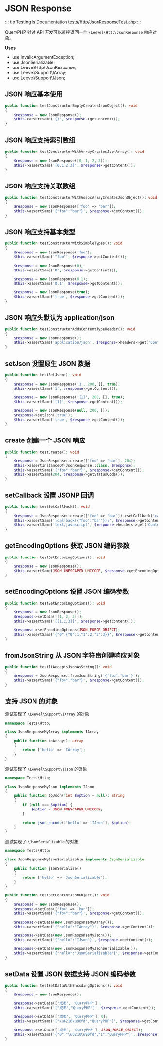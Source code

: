 # JSON Response

::: tip Testing Is Documentation
[tests/Http/JsonResponseTest.php](https://github.com/hunzhiwange/framework/blob/master/tests/Http/JsonResponseTest.php)
:::
    
QueryPHP 针对 API 开发可以直接返回一个 `\Leevel\Http\JsonResponse` 响应对象。

**Uses**

 * use InvalidArgumentException;
 * use JsonSerializable;
 * use Leevel\Http\JsonResponse;
 * use Leevel\Support\IArray;
 * use Leevel\Support\IJson;

## JSON 响应基本使用

``` php
public function testConstructorEmptyCreatesJsonObject(): void
{
    $response = new JsonResponse();
    $this->assertSame('{}', $response->getContent());
}
```
    
## JSON 响应支持索引数组

``` php
public function testConstructorWithArrayCreatesJsonArray(): void
{
    $response = new JsonResponse([0, 1, 2, 3]);
    $this->assertSame('[0,1,2,3]', $response->getContent());
}
```
    
## JSON 响应支持关联数组

``` php
public function testConstructorWithAssocArrayCreatesJsonObject(): void
{
    $response = new JsonResponse(['foo' => 'bar']);
    $this->assertSame('{"foo":"bar"}', $response->getContent());
}
```
    
## JSON 响应支持基本类型

``` php
public function testConstructorWithSimpleTypes(): void
{
    $response = new JsonResponse('foo');
    $this->assertSame('"foo"', $response->getContent());

    $response = new JsonResponse(0);
    $this->assertSame('0', $response->getContent());

    $response = new JsonResponse(0.1);
    $this->assertSame('0.1', $response->getContent());

    $response = new JsonResponse(true);
    $this->assertSame('true', $response->getContent());
}
```
    
## JSON 响应头默认为 application/json

``` php
public function testConstructorAddsContentTypeHeader(): void
{
    $response = new JsonResponse();
    $this->assertSame('application/json', $response->headers->get('Content-Type'));
}
```
    
## setJson 设置原生 JSON 数据

``` php
public function testSetJson(): void
{
    $response = new JsonResponse('1', 200, [], true);
    $this->assertSame('1', $response->getContent());

    $response = new JsonResponse('[1]', 200, [], true);
    $this->assertSame('[1]', $response->getContent());

    $response = new JsonResponse(null, 200, []);
    $response->setJson('true');
    $this->assertSame('true', $response->getContent());
}
```
    
## create 创建一个 JSON 响应

``` php
public function testCreate(): void
{
    $response = JsonResponse::create(['foo' => 'bar'], 204);
    $this->assertInstanceOf(JsonResponse::class, $response);
    $this->assertSame('{"foo":"bar"}', $response->getContent());
    $this->assertSame(204, $response->getStatusCode());
}
```
    
## setCallback 设置 JSONP 回调

``` php
public function testSetCallback(): void
{
    $response = JsonResponse::create(['foo' => 'bar'])->setCallback('callback');
    $this->assertSame(';callback({"foo":"bar"});', $response->getContent());
    $this->assertSame('text/javascript', $response->headers->get('Content-Type'));
}
```
    
## getEncodingOptions 获取 JSON 编码参数

``` php
public function testGetEncodingOptions(): void
{
    $response = new JsonResponse();
    $this->assertSame(JSON_UNESCAPED_UNICODE, $response->getEncodingOptions());
}
```
    
## setEncodingOptions 设置 JSON 编码参数

``` php
public function testSetEncodingOptions(): void
{
    $response = new JsonResponse();
    $response->setData([[1, 2, 3]]);
    $this->assertSame('[[1,2,3]]', $response->getContent());

    $response->setEncodingOptions(JSON_FORCE_OBJECT);
    $this->assertSame('{"0":{"0":1,"1":2,"2":3}}', $response->getContent());
}
```
    
## fromJsonString 从 JSON 字符串创建响应对象

``` php
public function testItAcceptsJsonAsString(): void
{
    $response = JsonResponse::fromJsonString('{"foo":"bar"}');
    $this->assertSame('{"foo":"bar"}', $response->getContent());
}
```
    
## 支持 JSON 的对象


测试实现了 `\Leevel\Support\IArray` 的对象

``` php
namespace Tests\Http;

class JsonResponseMyArray implements IArray
{
    public function toArray(): array
    {
        return ['hello' => 'IArray'];
    }
}
```

测试实现了 `\Leevel\Support\IJson` 的对象

``` php
namespace Tests\Http;

class JsonResponseMyJson implements IJson
{
    public function toJson(?int $option = null): string
    {
        if (null === $option) {
            $option = JSON_UNESCAPED_UNICODE;
        }

        return json_encode(['hello' => 'IJson'], $option);
    }
}
```

测试实现了 `\JsonSerializable` 的对象

``` php
namespace Tests\Http;

class JsonResponseMyJsonSerializable implements JsonSerializable
{
    public function jsonSerialize()
    {
        return ['hello' => 'JsonSerializable'];
    }
}
```


``` php
public function testSetContentJsonObject(): void
{
    $response = new JsonResponse();
    $response->setData(['foo' => 'bar']);
    $this->assertSame('{"foo":"bar"}', $response->getContent());

    $response->setData(new JsonResponseMyArray());
    $this->assertSame('{"hello":"IArray"}', $response->getContent());

    $response->setData(new JsonResponseMyJson());
    $this->assertSame('{"hello":"IJson"}', $response->getContent());

    $response->setData(new JsonResponseMyJsonSerializable());
    $this->assertSame('{"hello":"JsonSerializable"}', $response->getContent());
}
```
    
## setData 设置 JSON 数据支持 JSON 编码参数

``` php
public function testSetDataWithEncodingOptions(): void
{
    $response = new JsonResponse();

    $response->setData(['成都', 'QueryPHP']);
    $this->assertSame('["成都","QueryPHP"]', $response->getContent());

    $response->setData(['成都', 'QueryPHP'], 0);
    $this->assertSame('["\u6210\u90fd","QueryPHP"]', $response->getContent());

    $response->setData(['成都', 'QueryPHP'], JSON_FORCE_OBJECT);
    $this->assertSame('{"0":"\u6210\u90fd","1":"QueryPHP"}', $response->getContent());
}
```